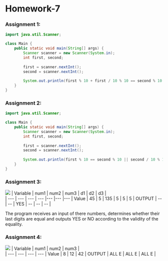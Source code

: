 # Homework-7

### Assignment 1:
```java
import java.util.Scanner;

class Main {
    public static void main(String[] args) {
        Scanner scanner = new Scanner(System.in);
        int first, second;
        
        first = scanner.nextInt();
        second = scanner.nextInt();
        
        System.out.println(first % 10 + first / 10 % 10 == second % 10 + second / 10 % 10 ? "Yes" : "No");
    }
}
```
### Assignment 2:
```java
import java.util.Scanner;

class Main {
    public static void main(String[] args) {
        Scanner scanner = new Scanner(System.in);
        int first, second;
        
        first = scanner.nextInt();
        second = scanner.nextInt();
        
        System.out.println(first % 10 == second % 10 || second / 10 % 10 == first / 10 % 10 ? "Yes" : "No");
    }
}
```
### Assignment 3:
![](https://i.imgur.com/AKQisxG.png)
| Variable | num1 | num2 | num3 | d1 | d2 | d3 |  
| --- | --- | --- | --- |--- |--- |--- |
Value | 45 | 5 | 135 | 5 | 5 | 5 | 
OUTPUT | -- | -- | YES | -- | -- | -- | 

The program receives an input of there numbers, determines whether their last digits are equal and outputs YES or NO according to the validity of the equality.
### Assignment 4:

![](https://i.imgur.com/wFVa8jp.png)
| Variable | num1 | num2 | num3 |  
| --- | --- | --- | --- |
Value | 8 | 12 | 42 | 
OUTPUT | ALL E | ALL E | ALL E |

